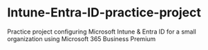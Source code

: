 # Intune-Entra-ID-practice-project
Practice project configuring Microsoft Intune &amp; Entra ID for a small organization using Microsoft 365 Business Premium
